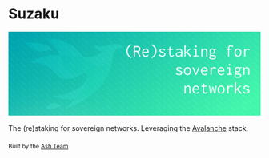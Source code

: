 # Suzaku

![Suzaku banner](/assets/banner-color-01.png)

The (re)staking for sovereign networks. Leveraging the [Avalanche](https://www.avax.network/) stack.

<sub>Built by the [Ash Team](https://ash.center)</sub>
